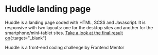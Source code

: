 # Huddle landing page

Huddle is a landing page coded with HTML, SCSS and Javascript. It is responsive with two layouts: one for the desktop sites and another for the smartphone/mini-tablet sites. [Take a look at the final result on](https://huddle-landing-page-e2kquvpfi.vercel.app/){:target="_blank"}

Huddle is a front-end coding challenge by Frontend Mentor
